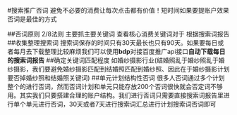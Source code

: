 #搜索推广否词
避免不必要的消费让每次点击都有价值！短时间如果要提账户效果否词是最佳的方式

##否词原则
2/8法则 主要抓主要关键词 查看核心消费关键词对于 根据搜索词报告
##收集整理搜索词
搜索词保存的时间只有30天最长也只有90天。如果要每日或者每月去下载整理比较麻烦我们可以使用**bdp**对接百度推广api接口**自动下载每日的搜索词报告**
##确定关键词匹配程度
如婚纱摄影行业(结婚照乱于婚纱照乱于婚纱摄影，我们要避免婚纱摄影匹配到结婚照匹配到婚纱照、因此在于婚纱摄影计划要否掉婚纱照和结婚照关键词)
##单元计划结构性否词
很多人否词通过多个计划整个的进行否词，然而否词计划和单元只能存放200个否词很快就会否定词不够用。其实我们只要搭建合理的账户结构。我们进行否词只需要直接搜索词报告里进行单个单元进行否词，30天或者7天进行搜索词汇总进行计划搜索词否词即可